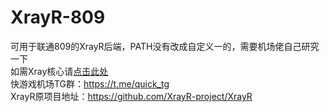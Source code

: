 # XrayR-809
可用于联通809的XrayR后端，PATH没有改成自定义一的，需要机场佬自己研究一下  
如需Xray核心请[点击此处](https://github.com/mmmdbybyd/Xray-809)  
快游戏机场TG群：https://t.me/quick_tg  
XrayR原项目地址：https://github.com/XrayR-project/XrayR  

